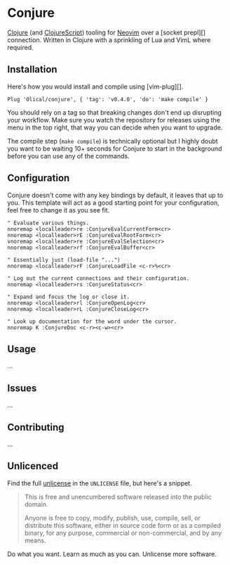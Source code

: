 # Conjure

[Clojure][] (and [ClojureScript][]) tooling for [Neovim][] over a [socket prepl][] connection. Written in Clojure with a sprinkling of Lua and VimL where required.

## Installation

Here's how you would install and compile using [vim-plug][].

```viml
Plug 'Olical/conjure', { 'tag': 'v0.4.0', 'do': 'make compile' }
```

You should rely on a tag so that breaking changes don't end up disrupting your workflow. Make sure you watch the repository for releases using the menu in the top right, that way you can decide when you want to upgrade.

The compile step (`make compile`) is technically optional but I highly doubt you want to be waiting 10+ seconds for Conjure to start in the background before you can use any of the commands.

## Configuration

Conjure doesn't come with any key bindings by default, it leaves that up to you. This template will act as a good starting point for your configuration, feel free to change it as you see fit.

```viml
" Evaluate various things.
nnoremap <localleader>re :ConjureEvalCurrentForm<cr>
nnoremap <localleader>rE :ConjureEvalRootForm<cr>
vnoremap <localleader>re :ConjureEvalSelection<cr>
nnoremap <localleader>rf :ConjureEvalBuffer<cr>

" Essentially just (load-file "...")
nnoremap <localleader>rF :ConjureLoadFile <c-r>%<cr>

" Log out the current connections and their configuration.
nnoremap <localleader>rs :ConjureStatus<cr>

" Expand and focus the log or close it.
nnoremap <localleader>rl :ConjureOpenLog<cr>
nnoremap <localleader>rL :ConjureCloseLog<cr>

" Look up documentation for the word under the cursor.
nnoremap K :ConjureDoc <c-r><c-w><cr>
```

## Usage

...

## Issues

...

## Contributing

...

## Unlicenced

Find the full [unlicense][] in the `UNLICENSE` file, but here's a snippet.

>This is free and unencumbered software released into the public domain.
>
>Anyone is free to copy, modify, publish, use, compile, sell, or distribute this software, either in source code form or as a compiled binary, for any purpose, commercial or non-commercial, and by any means.

Do what you want. Learn as much as you can. Unlicense more software.

[unlicense]: http://unlicense.org/
[clojure]: https://clojure.org/
[clojurescript]: https://clojurescript.org/
[neovim]: https://neovim.io/
[prepl-post]: https://oli.me.uk/2019-03-22-clojure-socket-prepl-cookbook/
